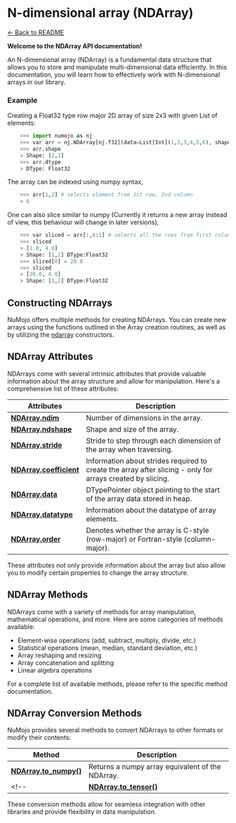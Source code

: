 # N-dimensional array (NDArray)

[← Back to README](../README.md)

**Welcome to the NDArray API documentation!**

An N-dimensional array (NDArray) is a fundamental data structure that allows you to store and manipulate multi-dimensional data efficiently. In this documentation, you will learn how to effectively work with N-dimensional arrays in our library.

### Example
Creating a Float32 type row major 2D array of size 2x3 with given List of elements:

```python
    >>> import numojo as nj
    >>> var arr = nj.NDArray[nj.f32](data=List[Int](1,2,3,4,5,6), shape=List[Int](2,3)) # creates a 2x3 array filled with given data elements
    >>> arr.shape
    > Shape: [2,3]
    >>> arr.dtype
    > DType: Float32
```

The array can be indexed using numpy syntax,

```python
    >>> arr[1,2] # selects element from 1st row, 2nd column
    > 6
```

One can also slice similar to numpy (Currently it returns a new array instead of view, this behaviour will change in later versions),

```python
    >>> var sliced = arr[:,0:1] # selects all the rows from first column
    >>> sliced
    > [1.0, 4.0]
    > Shape: [1,2] DType:Float32
    >>> sliced[0] = 20.0
    >>> sliced
    > [20.0, 4.0]
    > Shape: [1,2] DType:Float32
```

## Constructing NDArrays

NuMojo offers multiple methods for creating NDArrays. You can create new arrays using the functions outlined in the Array creation routines, as well as by utilizing the [ndarray](./ndarrayconstructors.md) constructors.

## NDArray Attributes

NDArrays come with several intrinsic attributes that provide valuable information about the array structure and allow for manipulation. Here's a comprehensive list of these attributes:

| Attributes | Description| 
| -------------------------------------------------------- | ---------------------------------------------------------------------------------------------------------- |
| [**NDArray.ndim**](./attributes.md#ndim)                 | Number of dimensions in the array.                                                                         |
| [**NDArray.ndshape**](./attributes.md#nshape)            | Shape and size of the array.                                                                               |
| [**NDArray.stride**](./attributes.md#stride)             | Stride to step through each dimension of the array when traversing.                                        |
| [**NDArray.coefficient**](./attributes.md#coefficient) | Information about strides required to create the array after slicing - only for arrays created by slicing. |
| [**NDArray.data**](./attributes.md#data)                 | DTypePointer object pointing to the start of the array data stored in heap.                                |
| [**NDArray.datatype**](./attributes.md#datatype)         | Information about the datatype of array elements.                                                          |
| [**NDArray.order**](./attributes.md#order)               | Denotes whether the array is C-style (row-major) or Fortran-style (column-major).                          |

These attributes not only provide information about the array but also allow you to modify certain properties to change the array structure.

## NDArray Methods

NDArrays come with a variety of methods for array manipulation, mathematical operations, and more. Here are some categories of methods available:

- Element-wise operations (add, subtract, multiply, divide, etc.)
- Statistical operations (mean, median, standard deviation, etc.)
- Array reshaping and resizing
- Array concatenation and splitting
- Linear algebra operations

For a complete list of available methods, please refer to the specific method documentation.

## NDArray Conversion Methods

NuMojo provides several methods to convert NDArrays to other formats or modify their contents:

| Method                      | Description                                               |
| --------------------------- | --------------------------------------------------------- |
| [**NDArray.to_numpy()**](./ndarray_utils.md#to_numpy)  | Returns a numpy array equivalent of the NDArray.          |
<!-- | [**NDArray.to_tensor()**](./ndarray_utils.md#to_tensor) | Returns the Mojo stdlib Tensor equivalent of the NDArray. | -->

These conversion methods allow for seamless integration with other libraries and provide flexibility in data manipulation.

